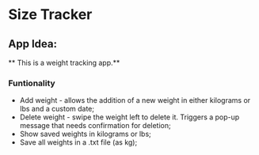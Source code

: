 # Size Tracker

## App Idea:
** This is a weight tracking app.**

### Funtionality
* Add weight - allows the addition of a new weight in either kilograms or lbs and a custom date;
* Delete weight - swipe the weight left to delete it. Triggers a pop-up message that needs confirmation for deletion;
* Show saved weights in kilograms or lbs;
* Save all weights in a .txt file (as kg);
